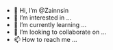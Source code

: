 - 👋 Hi, I’m @Zainnsin
- 👀 I’m interested in ...
- 🌱 I’m currently learning ...
- 💞️ I’m looking to collaborate on ...
- 📫 How to reach me ...

<!---
Zainnsin/Zainnsin is a ✨ special ✨ repository because its `README.md` (this file) appears on your GitHub profile.
You can click the Preview link to take a look at your changes.
--->
